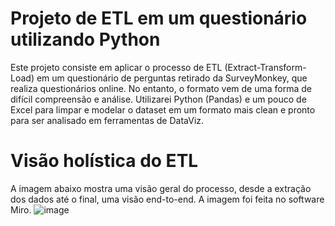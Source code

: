 # Projeto de ETL em um questionário utilizando Python
Este projeto consiste em aplicar o processo de ETL (Extract-Transform-Load) em um questionário de perguntas retirado da SurveyMonkey, que realiza questionários online.
No entanto, o formato vem de uma forma de difícil compreensão e análise. Utilizarei Python (Pandas) e um pouco de Excel para limpar e modelar o dataset em um formato mais clean e pronto para ser analisado em ferramentas de DataViz.

# Visão holística do ETL
A imagem abaixo mostra uma visão geral do processo, desde a extração dos dados até o final, uma visão end-to-end. A imagem foi feita no software Miro.
![image](https://github.com/lucaslimaa2/questionary_data_manipulation/assets/116041146/384f2065-9aea-4887-a578-4f0f6f70314f)
